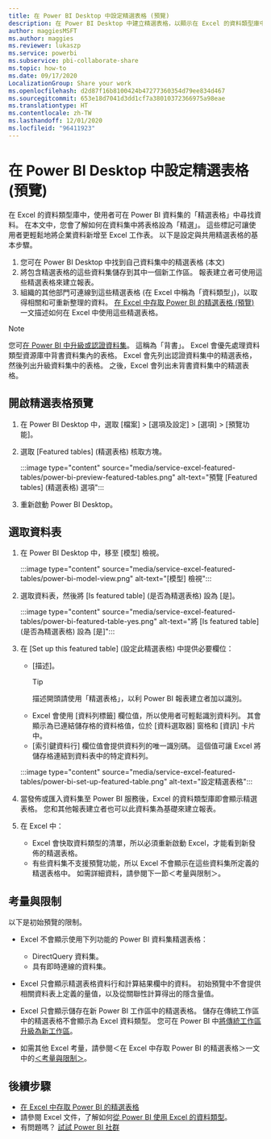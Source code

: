 ```yaml
---
title: 在 Power BI Desktop 中設定精選表格 (預覽)
description: 在 Power BI Desktop 中建立精選表格，以顯示在 Excel 的資料類型庫中。
author: maggiesMSFT
ms.author: maggies
ms.reviewer: lukaszp
ms.service: powerbi
ms.subservice: pbi-collaborate-share
ms.topic: how-to
ms.date: 09/17/2020
LocalizationGroup: Share your work
ms.openlocfilehash: d2d87f16b8100424b47277360354d79ee834d467
ms.sourcegitcommit: 653e18d7041d3dd1cf7a38010372366975a98eae
ms.translationtype: HT
ms.contentlocale: zh-TW
ms.lasthandoff: 12/01/2020
ms.locfileid: "96411923"
---
```

# <a name="set-featured-tables-in-power-bi-desktop-preview"></a>在 Power BI Desktop 中設定精選表格 (預覽)

在 Excel 的資料類型庫中，使用者可在 Power BI 資料集的「精選表格」中尋找資料。 在本文中，您會了解如何在資料集中將表格設為「精選」。 這些標記可讓使用者更輕鬆地將企業資料新增至 Excel 工作表。 以下是設定與共用精選表格的基本步驟。

1. 您可在 Power BI Desktop 中找到自己資料集中的精選表格 (本文)
1. 將包含精選表格的這些資料集儲存到其中一個新工作區。 報表建立者可使用這些精選表格來建立報表。 
1. 組織的其他部門可連線到這些精選表格 (在 Excel 中稱為「資料類型」)，以取得相關和可重新整理的資料。 [在 Excel 中存取 Power BI 的精選表格 (預覽)](service-excel-featured-tables.md) 一文描述如何在 Excel 中使用這些精選表格。

> [!NOTE]
> 您可[在 Power BI 中升級或認證資料集](../collaborate-share/service-endorse-content.md)。 這稱為「背書」。 Excel 會優先處理資料類型資源庫中背書資料集內的表格。 Excel 會先列出認證資料集中的精選表格，然後列出升級資料集中的表格。 之後，Excel 會列出未背書資料集中的精選表格。 

## <a name="turn-on-the-featured-table-preview"></a>開啟精選表格預覽

1. 在 Power BI Desktop 中，選取 [檔案] > [選項及設定] > [選項] > [預覽功能]。
2. 選取 [Featured tables] \(精選表格\) 核取方塊。

    :::image type="content" source="media/service-excel-featured-tables/power-bi-preview-featured-tables.png" alt-text="預覽 [Featured tables] \(精選表格\) 選項":::

3. 重新啟動 Power BI Desktop。

## <a name="select-a-table"></a>選取資料表

1. 在 Power BI Desktop 中，移至 [模型] 檢視。

    :::image type="content" source="media/service-excel-featured-tables/power-bi-model-view.png" alt-text="[模型] 檢視":::
 
2. 選取資料表，然後將 [Is featured table] \(是否為精選表格\) 設為 [是]。

    :::image type="content" source="media/service-excel-featured-tables/power-bi-featured-table-yes.png" alt-text="將 [Is featured table] \(是否為精選表格\) 設為 [是]":::

4. 在 [Set up this featured table] \(設定此精選表格\) 中提供必要欄位：

    - [描述]。 
        > [!TIP]
        > 描述開頭請使用「精選表格」，以利 Power BI 報表建立者加以識別。
    - Excel 會使用 [資料列標籤] 欄位值，所以使用者可輕鬆識別資料列。 其會顯示為已連結儲存格的資料格值，位於 [資料選取器] 窗格和 [資訊] 卡片中。 
    - [索引鍵資料行] 欄位值會提供資料列的唯一識別碼。 這個值可讓 Excel 將儲存格連結到資料表中的特定資料列。

    :::image type="content" source="media/service-excel-featured-tables/power-bi-set-up-featured-table.png" alt-text="設定精選表格":::

1. 當發佈或匯入資料集至 Power BI 服務後，Excel 的資料類型庫即會顯示精選表格。 您和其他報表建立者也可以此資料集為基礎來建立報表。

1. 在 Excel 中： 
    - Excel 會快取資料類型的清單，所以必須重新啟動 Excel，才能看到新發佈的精選表格。
    - 有些資料集不支援預覽功能，所以 Excel 不會顯示在這些資料集所定義的精選表格中。 如需詳細資料，請參閱下一節＜考量與限制＞。

## <a name="considerations-and-limitations"></a>考量與限制

以下是初始預覽的限制。

- Excel 不會顯示使用下列功能的 Power BI 資料集精選表格：

    - DirectQuery 資料集。
    - 具有即時連線的資料集。

- Excel 只會顯示精選表格資料行和計算結果欄中的資料。 初始預覽中不會提供相關資料表上定義的量值，以及從關聯性計算得出的隱含量值。
- Excel 只會顯示儲存在新 Power BI 工作區中的精選表格。 儲存在傳統工作區中的精選表格不會顯示為 Excel 資料類型。 您可在 Power BI 中[將傳統工作區升級為新工作區](service-upgrade-workspaces.md)。
- 如需其他 Excel 考量，請參閱＜在 Excel 中存取 Power BI 的精選表格＞一文中的[＜考量與限制＞](service-excel-featured-tables.md#considerations-and-limitations)。

## <a name="next-steps"></a>後續步驟

- [在 Excel 中存取 Power BI 的精選表格](service-excel-featured-tables.md)
- 請參閱 Excel 文件，了解如何[從 Power BI 使用 Excel 的資料類型](https://support.office.com/article/use-excel-data-types-from-power-bi-preview-cd8938ce-f963-444d-b82a-7140848241e9)。
- 有問題嗎？ [試試 Power BI 社群](https://community.powerbi.com/)

